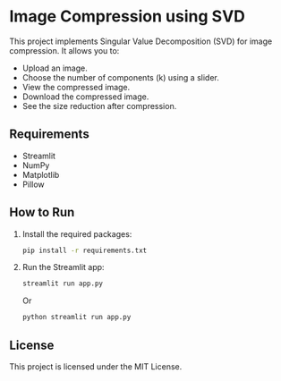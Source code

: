 # Image Compression using SVD

This project implements Singular Value Decomposition (SVD) for image compression. It allows you to:

- Upload an image.
- Choose the number of components (k) using a slider.
- View the compressed image.
- Download the compressed image.
- See the size reduction after compression.

## Requirements

- Streamlit
- NumPy
- Matplotlib
- Pillow

## How to Run

1. Install the required packages:
   ```bash
   pip install -r requirements.txt
   ```

2. Run the Streamlit app:
   ```bash
   streamlit run app.py
   ```
   Or
   ```bash
   python streamlit run app.py
   ```
## License

This project is licensed under the MIT License.
